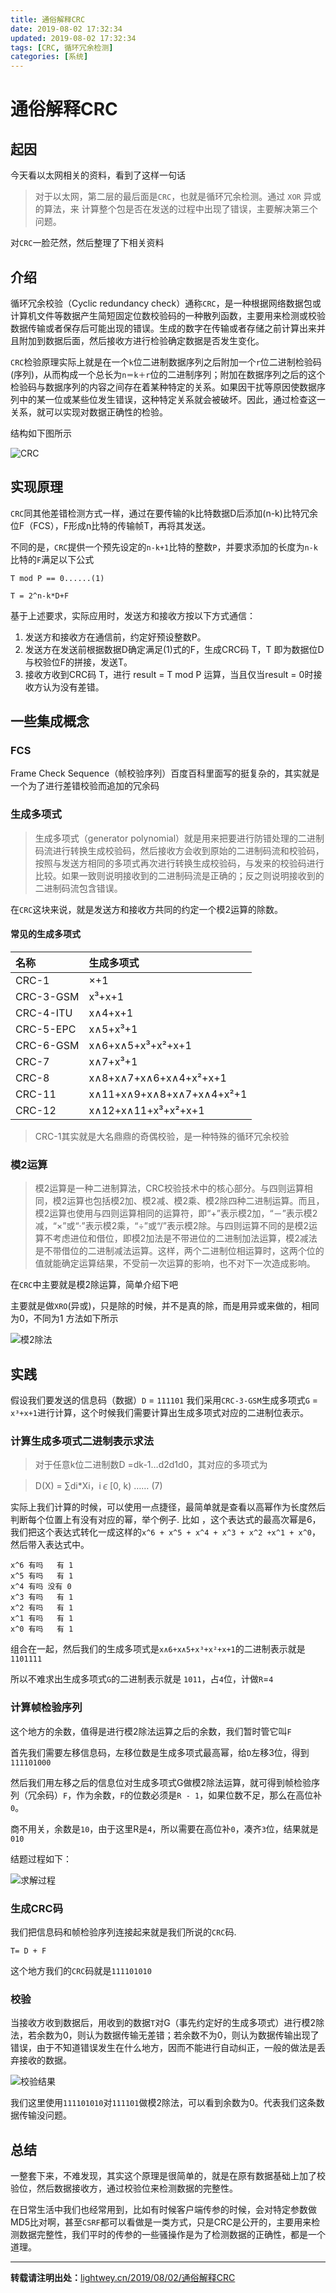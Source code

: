 ```yaml
---
title: 通俗解释CRC
date: 2019-08-02 17:32:34
updated: 2019-08-02 17:32:34
tags: [CRC, 循环冗余检测]
categories: [系统]
---
```


# 通俗解释CRC

## 起因
今天看以太网相关的资料，看到了这样一句话

>对于以太网，第二层的最后面是`CRC`，也就是循环冗余检测。通过 `XOR` 异或的算法，来 计算整个包是否在发送的过程中出现了错误，主要解决第三个问题。

对`CRC`一脸茫然，然后整理了下相关资料

<!-- more -->

## 介绍
循环冗余校验（Cyclic redundancy check）通称`CRC`，是一种根据网络数据包或计算机文件等数据产生简短固定位数校验码的一种散列函数，主要用来检测或校验数据传输或者保存后可能出现的错误。生成的数字在传输或者存储之前计算出来并且附加到数据后面，然后接收方进行检验确定数据是否发生变化。

`CRC`检验原理实际上就是在一个`k`位二进制数据序列之后附加一个`r`位二进制检验码(序列)，从而构成一个总长为`n＝k＋r`位的二进制序列；附加在数据序列之后的这个检验码与数据序列的内容之间存在着某种特定的关系。如果因干扰等原因使数据序列中的某一位或某些位发生错误，这种特定关系就会被破坏。因此，通过检查这一关系，就可以实现对数据正确性的检验。

结构如下图所示

![CRC](https://gss1.bdstatic.com/9vo3dSag_xI4khGkpoWK1HF6hhy/baike/s%3D250/sign=69198db8bda1cd1101b675258913c8b0/a50f4bfbfbedab64928a2448f036afc378311eb9.jpg)

## 实现原理

`CRC`同其他差错检测方式一样，通过在要传输的k比特数据D后添加(n-k)比特冗余位F（FCS），F形成n比特的传输帧T，再将其发送。

不同的是，`CRC`提供一个预先设定的`n-k+1`比特的整数`P`，并要求添加的长度为`n-k`比特的`F`满足以下公式

```
T mod P == 0......(1)

T = 2^n-k*D+F
```

基于上述要求，实际应用时，发送方和接收方按以下方式通信：

1. 发送方和接收方在通信前，约定好预设整数P。
2. 发送方在发送前根据数据D确定满足(1)式的F，生成CRC码 T，T 即为数据位D与校验位F的拼接，发送T。
3. 接收方收到CRC码 T，进行 result = T mod P 运算，当且仅当result = 0时接收方认为没有差错。

## 一些集成概念

### FCS
Frame Check Sequence（帧校验序列）百度百科里面写的挺复杂的，其实就是一个为了进行差错校验而追加的冗余码

### 生成多项式

>生成多项式（generator polynomial）就是用来把要进行防错处理的二进制码流进行转换生成校验码，然后接收方会收到原始的二进制码流和校验码，按照与发送方相同的多项式再次进行转换生成校验码，与发来的校验码进行比较。如果一致则说明接收到的二进制码流是正确的；反之则说明接收到的二进制码流包含错误。

在`CRC`这块来说，就是发送方和接收方共同的约定一个模2运算的除数。

#### 常见的生成多项式
|名称|生成多项式|
|:--|:--|
|CRC-1|×+1|
|CRC-3-GSM|x³+x+1|
|CRC-4-ITU|x∧4+x+1|
|CRC-5-EPC|x∧5+x³+1|
|CRC-6-GSM|x∧6+x∧5+x³+x²+x+1|
|CRC-7|x∧7+x³+1|
|CRC-8|x∧8+x∧7+x∧6+x∧4+x²+x+1|
|CRC-11|x∧11+x∧9+x∧8+x∧7+x∧4+x²+1|
|CRC-12|x∧12+x∧11+x³+x²+x+1|

>CRC-1其实就是大名鼎鼎的奇偶校验，是一种特殊的循环冗余校验

### 模2运算

> 模2运算是一种二进制算法，CRC校验技术中的核心部分。与四则运算相同，模2运算也包括模2加、模2减、模2乘、模2除四种二进制运算。而且，模2运算也使用与四则运算相同的运算符，即“+”表示模2加，“－”表示模2减，“×”或“·”表示模2乘，“÷”或“/”表示模2除。与四则运算不同的是模2运算不考虑进位和借位，即模2加法是不带进位的二进制加法运算，模2减法是不带借位的二进制减法运算。这样，两个二进制位相运算时，这两个位的值就能确定运算结果，不受前一次运算的影响，也不对下一次造成影响。

在`CRC`中主要就是模2除运算，简单介绍下吧

主要就是做`XRO`(异或)，只是除的时候，并不是真的除，而是用异或来做的，相同为0，不同为1 方法如下所示

![模2除法](https://gss0.bdstatic.com/94o3dSag_xI4khGkpoWK1HF6hhy/baike/c0%3Dbaike116%2C5%2C5%2C116%2C38/sign=e86d3c898b18367ab984778f4f1ae0b1/f3d3572c11dfa9ecd22fa7b76fd0f703918fc109.jpg)


## 实践

假设我们要发送的信息码（数据）`D` = `111101` 我们采用`CRC-3-GSM`生成多项式`G` = `x³+x+1`进行计算，这个时候我们需要计算出生成多项式对应的二进制位表示。

### 计算生成多项式二进制表示求法

>对于任意k位二进制数D =dk-1…d2d1d0，其对应的多项式为

>D(X) = ∑di*Xi，i∊[0, k) …… (7)

实际上我们计算的时候，可以使用一点捷径，最简单就是查看以高幂作为长度然后判断每个位置上有没有对应的幂，举个例子.
比如 ，这个表达式的最高次幂是6，我们把这个表达式转化一成这样的`x^6 + x^5 + x^4 + x^3 + x^2 +x^1 + x^0`，然后带入表达式中。

```
x^6 有吗   有 1
x^5 有吗   有 1
x^4 有吗 没有 0
x^3 有吗   有 1
x^2 有吗   有 1
x^1 有吗   有 1
x^0 有吗   有 1
```

组合在一起，然后我们的生成多项式是`x∧6+x∧5+x³+x²+x+1`的二进制表示就是`1101111`

所以不难求出生成多项式`G`的二进制表示就是 `1011`，占`4`位，计做`R`=`4`

### 计算帧检验序列
这个地方的余数，值得是进行模2除法运算之后的余数，我们暂时管它叫`F`

首先我们需要左移信息码，左移位数是生成多项式最高幂，给`D`左移3位，得到`111101000`

然后我们用左移之后的信息位对生成多项式G做模2除法运算，就可得到帧检验序列（冗余码）`F`，作为余数，`F`的位数必须是`R - 1`，如果位数不足，那么在高位补`0`。

商不用关，余数是`10`，由于这里R是`4`，所以需要在高位补`0`，凑齐`3`位，结果就是`010`

结题过程如下：

![求解过程](https://dev.tencent.com/u/lightWay/p/notebook/git/raw/master/imageHost/2019/08/1.jpg)

### 生成CRC码
我们把信息码和帧检验序列连接起来就是我们所说的`CRC`码.

```
T= D + F
```

这个地方我们的`CRC`码就是`111101010`

### 校验
当接收方收到数据后，用收到的数据`T`对G（事先约定好的生成多项式）进行模2除法，若余数为0，则认为数据传输无差错；若余数不为0，则认为数据传输出现了错误，由于不知道错误发生在什么地方，因而不能进行自动纠正，一般的做法是丢弃接收的数据。

![校验结果](https://dev.tencent.com/u/lightWay/p/notebook/git/raw/master/imageHost/2019/08/2.jpg)

我们这里使用`111101010`对`111101`做模2除法，可以看到余数为0。代表我们这条数据传输没问题。

## 总结
一整套下来，不难发现，其实这个原理是很简单的，就是在原有数据基础上加了校验位，然后数据接收方，通过校验位来检测数据的完整性。

在日常生活中我们也经常用到，比如有时候客户端传参的时候，会对特定参数做MD5比对啊，甚至`CSRF`都可以看做是一类方式，只是CRC是公开的，主要用来检测数据完整性，我们平时的传参的一些骚操作是为了检测数据的正确性，都是一个道理。

----
**转载请注明出处：**[lightwey.cn/2019/08/02/通俗解释CRC](lightwey.cn/2019/08/02/通俗解释CRC)